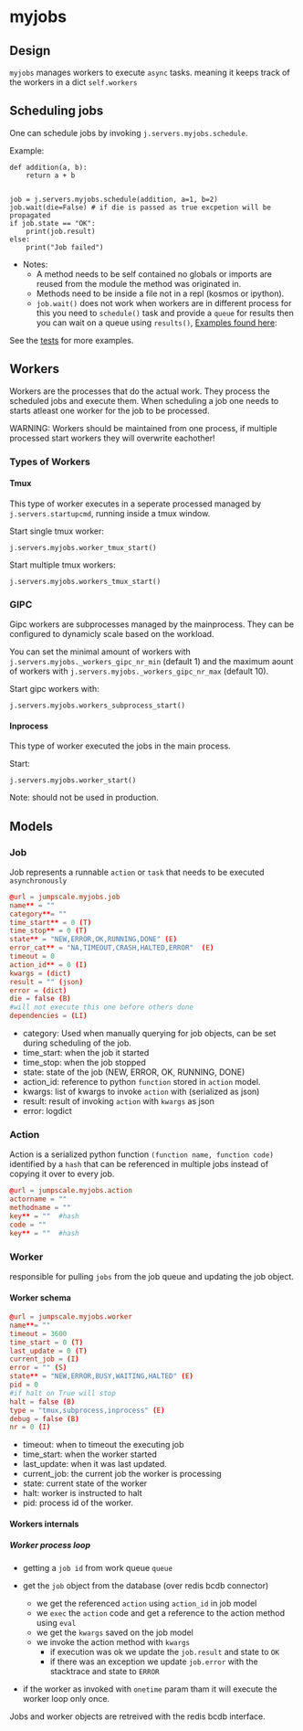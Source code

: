 # myjobs

## Design

`myjobs` manages workers to execute `async` tasks. meaning it keeps track of the workers in a dict `self.workers`


## Scheduling jobs

One can schedule jobs by invoking `j.servers.myjobs.schedule`.

Example:
```
def addition(a, b):
    return a + b


job = j.servers.myjobs.schedule(addition, a=1, b=2)
job.wait(die=False) # if die is passed as true excpetion will be propagated
if job.state == "OK":
    print(job.result)
else:
    print("Job failed")
```

- Notes:
  - A method needs to be self contained no globals or imports are reused from the module the method was originated in.
  - Methods need to be inside a file not in a repl (kosmos or ipython).
  - `job.wait()` does not work when  workers are in different process for this you need to `schedule()` task and provide a `queue` for results
  then you can wait on a queue using `results()`, [Examples found here](./tests/11_wait_queues.py): 
  
See the [tests](tests) for more examples.


## Workers

Workers are the processes that do the actual work. They process the scheduled jobs and execute them. When scheduling a job one needs to starts atleast one worker for the job to be processed.

WARNING: Workers should be maintained from one process, if multiple processed start workers they will overwrite eachother!

### Types of Workers

#### Tmux

This type of worker executes in a seperate processed managed by `j.servers.startupcmd`, running inside a tmux window.

Start single tmux worker:
```
j.servers.myjobs.worker_tmux_start()
```
Start multiple tmux workers:
```
j.servers.myjobs.workers_tmux_start()
```

### GIPC

Gipc workers are subprocesses managed by the mainprocess. They can be configured to dynamicly scale based on the workload.

You can set the minimal amount of workers with `j.servers.myjobs._workers_gipc_nr_min` (default 1) and the maximum aount of workers with `j.servers.myjobs._workers_gipc_nr_max` (default 10).

Start gipc workers with:
```
j.servers.myjobs.workers_subprocess_start()
```

####  Inprocess

This type of worker executed the jobs in the main process.

Start:
```
j.servers.myjobs.worker_start()
```

Note: should not be used in production.

## Models

### Job
Job represents a runnable `action` or `task` that needs to be executed `asynchronously` 

```toml
@url = jumpscale.myjobs.job
name** = ""
category**= ""
time_start** = 0 (T)
time_stop** = 0 (T)
state** = "NEW,ERROR,OK,RUNNING,DONE" (E)
error_cat** = "NA,TIMEOUT,CRASH,HALTED,ERROR"  (E)
timeout = 0
action_id** = 0 (I)
kwargs = (dict)
result = "" (json)
error = (dict)
die = false (B)
#will not execute this one before others done
dependencies = (LI)
```

- category: Used when manually querying for job objects, can be set during scheduling of the job.
- time_start: when the job it started
- time_stop: when the job stopped
- state: state of the job (NEW, ERROR, OK, RUNNING, DONE)
- action_id: reference to python `function` stored in `action` model.
- kwargs: list of kwargs to invoke `action` with (serialized as json)
- result: result of invoking `action` with `kwargs` as json
- error: logdict

### Action

Action is a serialized python function `(function name, function code)` identified by a `hash` that can be referenced in multiple jobs instead of copying it over to every job.
```toml
@url = jumpscale.myjobs.action
actorname = ""
methodname = ""
key** = ""  #hash
code = ""
key** = ""  #hash
```


### Worker
responsible for pulling `jobs` from the job queue and updating the job object.

#### Worker schema
```toml
@url = jumpscale.myjobs.worker
name**= ""
timeout = 3600
time_start = 0 (T)
last_update = 0 (T)
current_job = (I)
error = "" (S)
state** = "NEW,ERROR,BUSY,WAITING,HALTED" (E)
pid = 0
#if halt on True will stop
halt = false (B)
type = "tmux,subprocess,inprocess" (E)
debug = false (B)
nr = 0 (I)
```
- timeout: when to timeout the executing job
- time_start: when the worker started
- last_update: when it was last updated.
- current_job: the current job the worker is processing
- state: current state of the worker
- halt:  worker is instructed to halt
- pid: process id of the worker.


#### Workers internals

##### Worker process loop
- getting a `job id` from work queue `queue`
- get the `job` object from the database (over redis bcdb connector)
    - we get the referenced `action` using `action_id` in job model
    - we `exec` the `action` code and get a reference to the action method using `eval`
    - we get the `kwargs` saved on the job model
    - we invoke the action method with `kwargs` 
        - if execution was ok we update the `job.result` and state to `OK`
        - if there was an exception we update `job.error` with the stacktrace and state to `ERROR`

- if the worker as invoked with `onetime` param tham it will execute the worker loop only once.

Jobs and worker objects are retreived with the redis bcdb interface.
